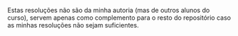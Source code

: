 Estas resoluções não são da minha autoria (mas de outros alunos do curso), servem apenas como complemento para o 
                 resto do repositório caso as minhas resoluções não sejam suficientes.
